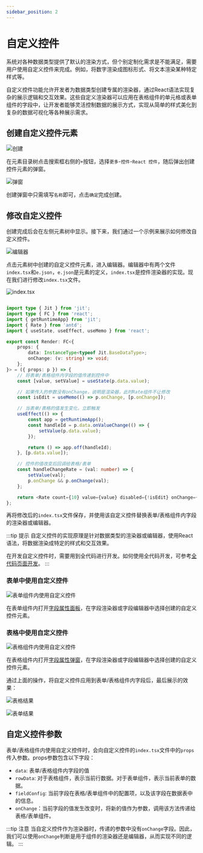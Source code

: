 ```yaml
---
sidebar_position: 2
---
```


# 自定义控件

系统对各种数据类型提供了默认的渲染方式，但个别定制化需求是不能满足，需要用户使用自定义控件来完成。例如，将数字渲染成图标形式、将文本渲染某种特定样式等。

自定义控件功能允许开发者为数据类型创建专属的渲染器，通过React语法实现复杂的展示逻辑和交互效果。这些自定义渲染器可以应用在表格组件的单元格或表单组件的字段中，让开发者能够灵活控制数据的展示方式，实现从简单的样式美化到复杂的数据可视化等各种展示需求。

## 创建自定义控件元素

![创建](./img/2/创建.png)

在元素目录树点击搜索框右侧的`+`按钮，选择`更多`-`控件`-`React 控件`，随后弹出创建控件元素的弹窗。

![弹窗](./img/2/弹窗.png)

创建弹窗中只需填写`名称`即可，点击`确定`完成创建。

## 修改自定义控件

创建完成后会在左侧元素树中显示。接下来，我们通过一个示例来展示如何修改自定义控件。

![编辑器](./img/2/编辑器.png)

点击元素树中创建的自定义控件元素，进入编辑器。编辑器中有两个文件`index.tsx`和`e.json`，`e.json`是元素的定义，`index.tsx`是控件渲染器的实现。现在我们进行修改`index.tsx`文件。

![index.tsx](./img/2/react_2025-08-29_14-01-42.png)

``` typescript

import type { Jit } from 'jit';
import type { FC } from 'react';
import { getRuntimeApp} from 'jit';
import { Rate } from 'antd';
import { useState, useEffect, useMemo } from 'react';

export const Render: FC<{
    props: {
        data: InstanceType<typeof Jit.BaseDataType>;
        onChange: (v: string) => void;
    };
}> = ({ props: p }) => {
    // 将表单/表格组件内字段的值传递到控件中
    const [value, setValue] = useState(p.data.value);

    // 如果传入的参数没有onChange，说明是渲染器，此时Rate组件不让修改
    const isEdit = useMemo(() => p.onChange, [p.onChange]);

    // 当表单/表格的值发生变化，立即触发
    useEffect(() => {
        const app = getRuntimeApp();
        const handleId = p.data.onValueChange(() => {
            setValue(p.data.value);
        });

        return () => app.off(handleId);
    }, [p.data.value]);

    // 控件的值改变后回调给表格/表单
    const handleChangeRate = (val: number) => {
        setValue(val);
        p.onChange && p.onChange(val);
    };

    return <Rate count={10} value={value} disabled={!isEdit} onChange={handleChangeRate} />;
};

```
再将修改后的`index.tsx`文件保存，并使用该自定义控件替换表单/表格组件内字段的渲染器或编辑器。

:::tip 提示
自定义控件的实现原理是针对数据类型的渲染器或编辑器，使用React语法，将数据渲染成特定的样式和交互效果。


在开发自定义控件时，需要用到全代码进行开发。如何使用全代码开发，可参考[全代码页面开发](../应用开发基础/全代码页面开发.md)。
:::

### 表单中使用自定义控件

![表单组件内使用自定义控件](./img/2/react_2025-08-29_10-22-41.png)

在表单组件内打开[字段属性面板](../在页面中使用功能组件/表单组件.md#基础配置与配置项管理)，在字段渲染器或字段编辑器中选择创建的自定义控件元素。

### 表格中使用自定义控件

![表格组件内使用自定义控件](./img/2/react_2025-08-29_10-32-26.png)

在表格组件内打开[字段属性弹窗](../在页面中使用功能组件/表格组件.md#配置字段的属性)，在字段渲染器或字段编辑器中选择创建的自定义控件元素。

通过上面的操作，将自定义控件应用到表单/表格组件内字段后，最后展示的效果：

![表格结果](./img/2/react_2025-08-29_14-04-36.png)

![表单结果](./img/2/react_2025-08-29_14-05-20.png)

## 自定义控件参数

表单/表格组件内使用自定义控件时，会向自定义控件的`index.tsx`文件中的`props`传入参数。props参数包含以下字段：
- `data`: 表单/表格组件内字段的值
- `rowData`: 对于表格组件，表示当前行数据。对于表单组件，表示当前表单的数据。
- `fieldConfig`:  当前字段在表格/表单组件中的配置项，以及该字段在数据表中的信息。
- `onChange`：当前字段的值发生改变时，将新的值作为参数，调用该方法传递给表格/表单组件。

:::tip 注意
当自定义控件作为渲染器时，传递的参数中没有`onChange`字段。因此，我们可以使用`onChange`判断是用于组件的渲染器还是编辑器，从而实现不同的逻辑。
:::
